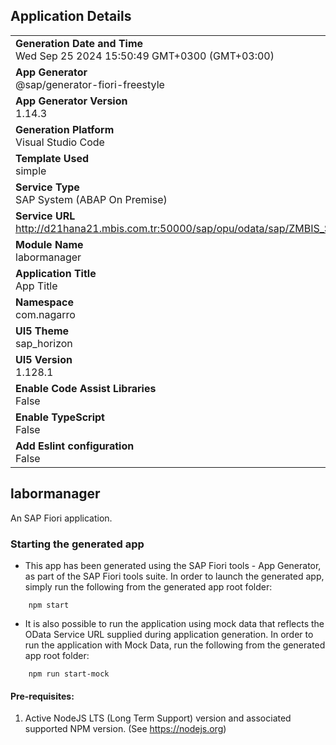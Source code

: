 ## Application Details
|               |
| ------------- |
|**Generation Date and Time**<br>Wed Sep 25 2024 15:50:49 GMT+0300 (GMT+03:00)|
|**App Generator**<br>@sap/generator-fiori-freestyle|
|**App Generator Version**<br>1.14.3|
|**Generation Platform**<br>Visual Studio Code|
|**Template Used**<br>simple|
|**Service Type**<br>SAP System (ABAP On Premise)|
|**Service URL**<br>http://d21hana21.mbis.com.tr:50000/sap/opu/odata/sap/ZMBIS_SEGW_ACT_SRV|
|**Module Name**<br>labormanager|
|**Application Title**<br>App Title|
|**Namespace**<br>com.nagarro|
|**UI5 Theme**<br>sap_horizon|
|**UI5 Version**<br>1.128.1|
|**Enable Code Assist Libraries**<br>False|
|**Enable TypeScript**<br>False|
|**Add Eslint configuration**<br>False|

## labormanager

An SAP Fiori application.

### Starting the generated app

-   This app has been generated using the SAP Fiori tools - App Generator, as part of the SAP Fiori tools suite.  In order to launch the generated app, simply run the following from the generated app root folder:

```
    npm start
```

- It is also possible to run the application using mock data that reflects the OData Service URL supplied during application generation.  In order to run the application with Mock Data, run the following from the generated app root folder:

```
    npm run start-mock
```

#### Pre-requisites:

1. Active NodeJS LTS (Long Term Support) version and associated supported NPM version.  (See https://nodejs.org)


